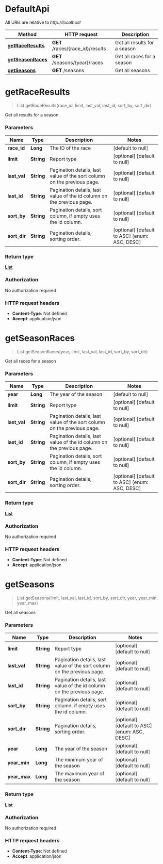 # DefaultApi

All URIs are relative to *http://localhost*

| Method | HTTP request | Description |
|------------- | ------------- | -------------|
| [**getRaceResults**](DefaultApi.md#getRaceResults) | **GET** /races/{race_id}/results | Get all results for a season |
| [**getSeasonRaces**](DefaultApi.md#getSeasonRaces) | **GET** /seasons/{year}/races | Get all races for a season |
| [**getSeasons**](DefaultApi.md#getSeasons) | **GET** /seasons | Get all seasons |


<a name="getRaceResults"></a>
# **getRaceResults**
> List getRaceResults(race\_id, limit, last\_val, last\_id, sort\_by, sort\_dir)

Get all results for a season

### Parameters

|Name | Type | Description  | Notes |
|------------- | ------------- | ------------- | -------------|
| **race\_id** | **Long**| The ID of the race | [default to null] |
| **limit** | **String**| Report type | [optional] [default to null] |
| **last\_val** | **String**| Pagination details, last value of the sort column on the previous page. | [optional] [default to null] |
| **last\_id** | **String**| Pagination details, last value of the id column on the previous page. | [optional] [default to null] |
| **sort\_by** | **String**| Pagination details, sort column, if empty uses the id column. | [optional] [default to null] |
| **sort\_dir** | **String**| Pagination details, sorting order. | [optional] [default to ASC] [enum: ASC, DESC] |

### Return type

[**List**](../Models/race_result.md)

### Authorization

No authorization required

### HTTP request headers

- **Content-Type**: Not defined
- **Accept**: application/json

<a name="getSeasonRaces"></a>
# **getSeasonRaces**
> List getSeasonRaces(year, limit, last\_val, last\_id, sort\_by, sort\_dir)

Get all races for a season

### Parameters

|Name | Type | Description  | Notes |
|------------- | ------------- | ------------- | -------------|
| **year** | **Long**| The year of the season | [default to null] |
| **limit** | **String**| Report type | [optional] [default to null] |
| **last\_val** | **String**| Pagination details, last value of the sort column on the previous page. | [optional] [default to null] |
| **last\_id** | **String**| Pagination details, last value of the id column on the previous page. | [optional] [default to null] |
| **sort\_by** | **String**| Pagination details, sort column, if empty uses the id column. | [optional] [default to null] |
| **sort\_dir** | **String**| Pagination details, sorting order. | [optional] [default to ASC] [enum: ASC, DESC] |

### Return type

[**List**](../Models/race.md)

### Authorization

No authorization required

### HTTP request headers

- **Content-Type**: Not defined
- **Accept**: application/json

<a name="getSeasons"></a>
# **getSeasons**
> List getSeasons(limit, last\_val, last\_id, sort\_by, sort\_dir, year, year\_min, year\_max)

Get all seasons

### Parameters

|Name | Type | Description  | Notes |
|------------- | ------------- | ------------- | -------------|
| **limit** | **String**| Report type | [optional] [default to null] |
| **last\_val** | **String**| Pagination details, last value of the sort column on the previous page. | [optional] [default to null] |
| **last\_id** | **String**| Pagination details, last value of the id column on the previous page. | [optional] [default to null] |
| **sort\_by** | **String**| Pagination details, sort column, if empty uses the id column. | [optional] [default to null] |
| **sort\_dir** | **String**| Pagination details, sorting order. | [optional] [default to ASC] [enum: ASC, DESC] |
| **year** | **Long**| The year of the season | [optional] [default to null] |
| **year\_min** | **Long**| The minimum year of the season | [optional] [default to null] |
| **year\_max** | **Long**| The maximum year of the season | [optional] [default to null] |

### Return type

[**List**](../Models/season.md)

### Authorization

No authorization required

### HTTP request headers

- **Content-Type**: Not defined
- **Accept**: application/json

